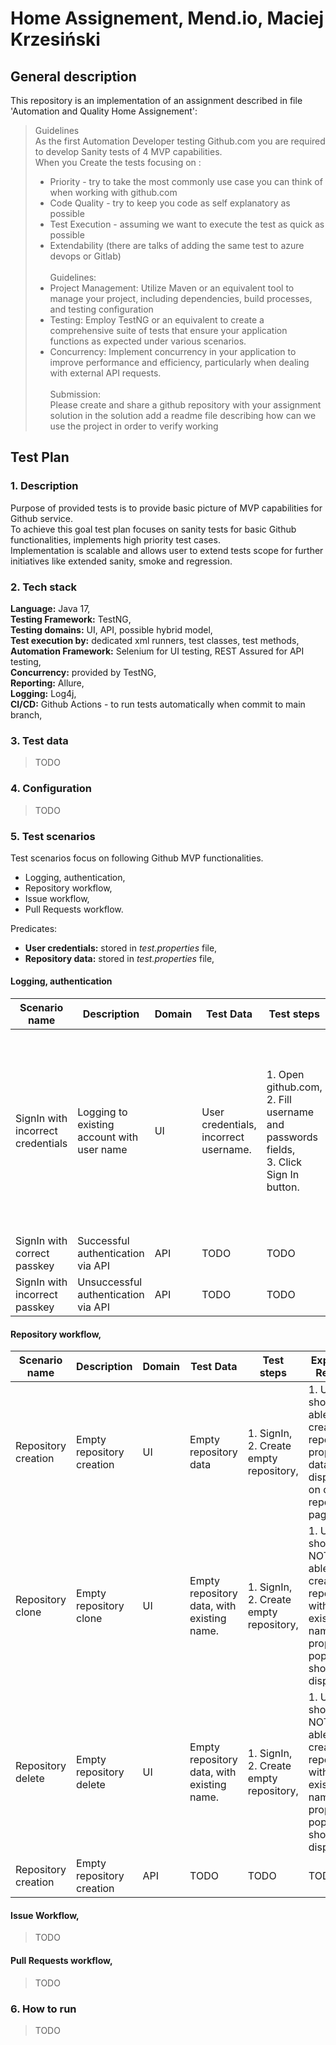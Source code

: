 # Home Assignement, Mend.io, Maciej Krzesiński

## General description

This repository is an implementation of an assignment described in file 'Automation and Quality Home Assignement':

> Guidelines<br>
> As the first Automation Developer testing Github.com you are required to develop
> Sanity tests of 4 MVP capabilities.<br>
> When you Create the tests focusing on :
> - Priority - try to take the most commonly use case you can think of when
> working with github.com
> - Code Quality - try to keep you code as self explanatory as possible
> - Test Execution - assuming we want to execute the test as quick as
possible
> - Extendability (there are talks of adding the same test to azure devops or
Gitlab)<br><br>
> Guidelines:<br>
> - Project Management: Utilize Maven or an equivalent tool to manage your project,
including dependencies, build processes, and testing configuration
> - Testing: Employ TestNG or an equivalent to create a comprehensive suite of
tests that ensure your application functions as expected under various scenarios.
> - Concurrency: Implement concurrency in your application to improve performance
and efficiency, particularly when dealing with external API requests.<br><br>
> Submission:<br>
Please create and share a github repository with your assignment solution in the
solution add a readme file describing how can we use the project in order to verify
working

## Test Plan

### 1. Description
Purpose of provided tests is to provide basic picture of MVP capabilities for Github service.<br>
To achieve this goal test plan focuses on sanity tests for basic Github functionalities, implements high priority test cases.<br>
Implementation is scalable and allows user to extend tests scope for further initiatives like extended sanity, smoke and regression.

### 2. Tech stack
**Language:** Java 17,<br>
**Testing Framework:** TestNG,<br>
**Testing domains:** UI, API, possible hybrid model,<br>
**Test execution by:** dedicated xml runners, test classes, test methods,<br>
**Automation Framework:** Selenium for UI testing, REST Assured for API testing,<br>
**Concurrency:** provided by TestNG,<br>
**Reporting:** Allure,<br>
**Logging:** Log4j,<br>
**CI/CD:** Github Actions - to run tests automatically when commit to main branch,<br>

### 3. Test data
> TODO

### 4. Configuration
> TODO 

### 5. Test scenarios

Test scenarios focus on following Github MVP functionalities.

- Logging, authentication,
- Repository workflow,
- Issue workflow,
- Pull Requests workflow.

Predicates:
- **User credentials:** stored in _test.properties_ file,
- **Repository data:** stored in _test.properties_ file,

#### Logging, authentication

| Scenario name                       | Description                                          | Domain  | Test Data                                 | Test steps                                                                                    | Expected Results                                                                                                                           |
|-------------------------------------|------------------------------------------------------|---------|-------------------------------------------|-----------------------------------------------------------------------------------------------|--------------------------------------------------------------------------------------------------------------------------------------------|
| SignIn with incorrect credentials   | Logging to existing account with user name           | UI      | User credentials,<br>incorrect username.  | 1. Open github.com,<br>2. Fill username and passwords fields,<br>3. Click Sign In button.     | 1. User should NOT be able to signin with given credentials,<br>2. Propper error message should appear: 'Incorrect user name or password'. |
| SignIn with correct passkey         | Successful authentication via API                    | API     | TODO                                      | TODO                                                                                          | TODO                                                                                                                                       |
| SignIn with incorrect passkey       | Unsuccessful authentication via API                  | API     | TODO                                      | TODO                                                                                          | TODO                                                                                                                                       |

#### Repository workflow,

| Scenario name       | Description               | Domain | Test Data                                  | Test steps                                    | Expected Results                                                                                     |
|---------------------|---------------------------|--------|--------------------------------------------|-----------------------------------------------|------------------------------------------------------------------------------------------------------|
| Repository creation | Empty repository creation | UI     | Empty repository data                      | 1. SignIn,<br>2. Create empty repository,<br> | 1. User should be able to create repository, proper data is displayed on created repository page     |
| Repository clone    | Empty repository clone    | UI     | Empty repository data, with existing name. | 1. SignIn,<br>2. Create empty repository,<br> | 1. User should NOT be able to create repository with existing name, proper popup should be displayed |
| Repository delete   | Empty repository delete   | UI     | Empty repository data, with existing name. | 1. SignIn,<br>2. Create empty repository,<br> | 1. User should NOT be able to create repository with existing name, proper popup should be displayed |
| Repository creation | Empty repository creation | API    | TODO                                       | TODO                                          | TODO                                                                                                 |


#### Issue Workflow,

> TODO

#### Pull Requests workflow,

> TODO

### 6. How to run
> TODO